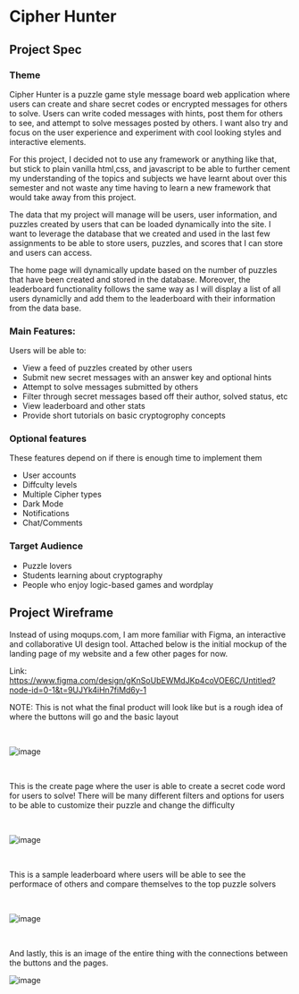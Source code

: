 # Cipher Hunter

## Project Spec

### Theme

Cipher Hunter is a puzzle game style message board web application where users can create and share secret codes or 
encrypted messages for others to solve. Users can write coded messages with hints, post them for others to see,
and attempt to solve messages posted by others. I want also try and focus on the user experience and experiment
with cool looking styles and interactive elements. 

For this project, I decided not to use any framework or anything like that, but stick to plain vanilla html,css, and javascript
to be able to further cement my understanding of the topics and subjects we have learnt about over this semester and not waste any time
having to learn a new framework that would take away from this project. 

The data that my project will manage will be users, user information, and puzzles created by users that can be loaded dynamically into the site. I want to leverage the database that we created and used in the last few assignments to be able to store users, puzzles, and scores that I can store and users can access.

The home page will dynamically update based on the number of puzzles that have been created and stored in the database. Moreover, the leaderboard functionality follows the
same way as I will display a list of all users dynamiclly and add them to the leaderboard with their information from the data base. 

### Main Features:
Users will be able to: 
- View a feed of puzzles created by other users
- Submit new secret messages with an answer key and optional hints
- Attempt to solve messages submitted by others
- Filter through secret messages based off their author, solved status, etc
- View leaderboard and other stats
- Provide short tutorials on basic cryptogrophy concepts

### Optional features
These features depend on if there is enough time to implement them
- User accounts
- Diffculty levels
- Multiple Cipher types
- Dark Mode
- Notifications
- Chat/Comments 

### Target Audience
- Puzzle lovers
- Students learning about cryptography
- People who enjoy logic-based games and wordplay 

## Project Wireframe

Instead of using moqups.com, I am more familiar with Figma, an interactive and collaborative UI design tool. 
Attached below is the initial mockup of the landing page of my website and a few other pages for now. 

Link: https://www.figma.com/design/gKnSoUbEWMdJKp4coVOE6C/Untitled?node-id=0-1&t=9UJYk4iHn7fiMd6y-1

NOTE: This is not what the final product will look like but is a rough idea of where the buttons will go and the basic layout

<br>

![image](https://github.com/user-attachments/assets/f7d10fee-a87b-455f-b41d-055a2d344207)

<br>

This is the create page where the user is able to create a secret code word for users to solve! There will be 
many different filters and options for users to be able to customize their puzzle and change the difficulty 

<br>

![image](https://github.com/user-attachments/assets/6cd9d4cd-0013-4f87-ae03-9cf3655a710e)

<br>

This is a sample leaderboard where users will be able to see the performace of others and compare themselves to the top puzzle solvers

<br>

![image](https://github.com/user-attachments/assets/52c79a24-4b24-406d-a89b-424dabefaea0)

<br>

And lastly, this is an image of the entire thing with the connections between the buttons and the pages.

![image](https://github.com/user-attachments/assets/7f032565-c35d-4396-b9ea-8476143ca467)


